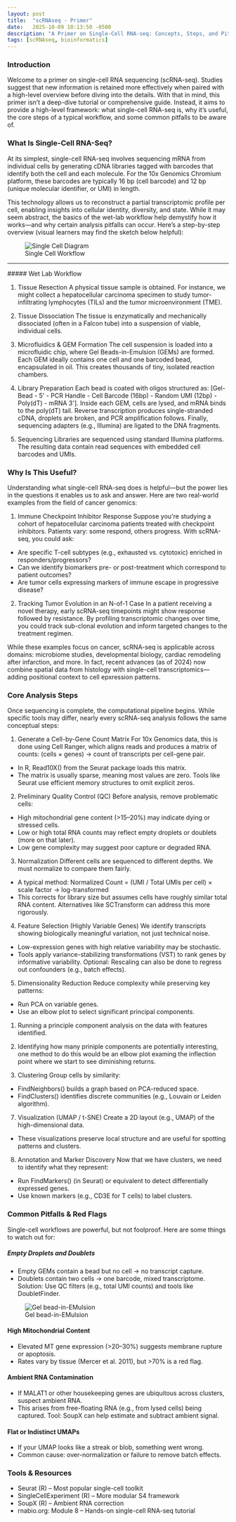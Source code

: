 ```yaml
---
layout: post
title:  "scRNAseq - Primer"
date:   2025-10-09 10:13:50 -0500
description: "A Primer on Single-Cell RNA-seq: Concepts, Steps, and Pitfalls"
tags: [scRNAseq, bioinformatics]
---
```


### Introduction
Welcome to a primer on single-cell RNA sequencing (scRNA-seq). Studies suggest that new information is retained more effectively when paired with a high-level overview before diving into the details. With that in mind, this primer isn’t a deep-dive tutorial or comprehensive guide. Instead, it aims to provide a high-level framework: what single-cell RNA-seq is, why it’s useful, the core steps of a typical workflow, and some common pitfalls to be aware of.

### What Is Single-Cell RNA-Seq?

At its simplest, single-cell RNA-seq involves sequencing mRNA from individual cells by generating cDNA libraries tagged with barcodes that identify both the cell and each molecule. For the 10x Genomics Chromium platform, these barcodes are typically 16 bp (cell barcode) and 12 bp (unique molecular identifier, or UMI) in length.

This technology allows us to reconstruct a partial transcriptomic profile per cell, enabling insights into cellular identity, diversity, and state. While it may seem abstract, the basics of the wet-lab workflow help demystify how it works—and why certain analysis pitfalls can occur. Here’s a step-by-step overview (visual learners may find the sketch below helpful):

<figure class="glow-figure">
  <img src="{{ site.baseurl }}/assets/posts/scRNAseq_primer/Single_cell_diagram.png"
       style="max-width: 1400px;"
       alt="Single Cell Diagram" class="glow-frame">
  <figcaption>Single Cell Workflow</figcaption>
</figure>

<hr>
##### Wet Lab Workflow

1. Tissue Resection
A physical tissue sample is obtained. For instance, we might collect a hepatocellular carcinoma specimen to study tumor-infiltrating lymphocytes (TILs) and the tumor microenvironment (TME).

2. Tissue Dissociation
The tissue is enzymatically and mechanically dissociated (often in a Falcon tube) into a suspension of viable, individual cells.

3. Microfluidics & GEM Formation
The cell suspension is loaded into a microfluidic chip, where Gel Beads-in-Emulsion (GEMs) are formed. Each GEM ideally contains one cell and one barcoded bead, encapsulated in oil. This creates thousands of tiny, isolated reaction chambers.

4. Library Preparation
Each bead is coated with oligos structured as:
[Gel-Bead - 5' - PCR Handle - Cell Barcode (16bp) - Random UMI (12bp) - Poly(dT) - mRNA 3']. 
Inside each GEM, cells are lysed, and mRNA binds to the poly(dT) tail. Reverse transcription produces single-stranded cDNA, droplets are broken, and PCR amplification follows. Finally, sequencing adapters (e.g., Illumina) are ligated to the DNA fragments.

5. Sequencing
Libraries are sequenced using standard Illumina platforms. The resulting data contain read sequences with embedded cell barcodes and UMIs.

### Why Is This Useful?

Understanding what single-cell RNA-seq does is helpful—but the power lies in the questions it enables us to ask and answer. Here are two real-world examples from the field of cancer genomics:

1. Immune Checkpoint Inhibitor Response
Suppose you're studying a cohort of hepatocellular carcinoma patients treated with checkpoint inhibitors. Patients vary: some respond, others progress.
With scRNA-seq, you could ask:
- Are specific T-cell subtypes (e.g., exhausted vs. cytotoxic) enriched in responders/progressors?
- Can we identify biomarkers pre- or post-treatment which correspond to patient outcomes?
- Are tumor cells expressing markers of immune escape in progressive disease?

2. Tracking Tumor Evolution in an N-of-1 Case
In a patient receiving a novel therapy, early scRNA-seq timepoints might show response followed by resistance. By profiling transcriptomic changes over time, you could track sub-clonal evolution and inform targeted changes to the treatment regimen.

While these examples focus on cancer, scRNA-seq is applicable across domains: microbiome studies, developmental biology, cardiac remodeling after infarction, and more. In fact, recent advances (as of 2024) now combine spatial data from histology with single-cell transcriptomics—adding positional context to cell epxression patterns.

### Core Analysis Steps

Once sequencing is complete, the computational pipeline begins. While specific tools may differ, nearly every scRNA-seq analysis follows the same conceptual steps:

1. Generate a Cell-by-Gene Count Matrix
For 10x Genomics data, this is done using Cell Ranger, which aligns reads and produces a matrix of counts:
(cells × genes) → count of transcripts per cell-gene pair.
- In R, Read10X() from the Seurat package loads this matrix.
- The matrix is usually sparse, meaning most values are zero. Tools like Seurat use efficient memory structures to omit explicit zeros.

2. Preliminary Quality Control (QC)
Before analysis, remove problematic cells:
- High mitochondrial gene content (>15–20%) may indicate dying or stressed cells.
- Low or high total RNA counts may reflect empty droplets or doublets (more on that later).
- Low gene complexity may suggest poor capture or degraded RNA.

3. Normalization
Different cells are sequenced to different depths. We must normalize to compare them fairly.
- A typical method:
Normalized Count = (UMI / Total UMIs per cell) × scale factor → log-transformed
- This corrects for library size but assumes cells have roughly similar total RNA content. Alternatives like SCTransform can address this more rigorously.

4. Feature Selection (Highly Variable Genes)
We identify transcripts showing biologically meaningful variation, not just technical noise.
- Low-expression genes with high relative variability may be stochastic.
- Tools apply variance-stabilizing transformations (VST) to rank genes by informative variability.
Optional: Rescaling can also be done to regress out confounders (e.g., batch effects).

5. Dimensionality Reduction
Reduce complexity while preserving key patterns:
- Run PCA on variable genes.
- Use an elbow plot to select significant principal components.
1. Running a principle component analysis on the data with features identified.
2. Identifying how many priniple components are potentially interesting, one method to do this would be an elbow plot examing the inflection point where we start to see diminishing returns.

6. Clustering
Group cells by similarity:
- FindNeighbors() builds a graph based on PCA-reduced space.
- FindClusters() identifies discrete communities (e.g., Louvain or Leiden algorithm).

7. Visualization (UMAP / t-SNE)
Create a 2D layout (e.g., UMAP) of the high-dimensional data.
- These visualizations preserve local structure and are useful for spotting patterns and clusters.

8. Annotation and Marker Discovery
Now that we have clusters, we need to identify what they represent:
- Run FindMarkers() (in Seurat) or equivalent to detect differentially expressed genes.
- Use known markers (e.g., CD3E for T cells) to label clusters.

### Common Pitfalls & Red Flags
Single-cell workflows are powerful, but not foolproof. Here are some things to watch out for:

##### Empty Droplets and Doublets
- Empty GEMs contain a bead but no cell → no transcript capture.
- Doublets contain two cells → one barcode, mixed transcriptome.
Solution: Use QC filters (e.g., total UMI counts) and tools like DoubletFinder.

<div class="clearfix"></div>

<figure class="glow-figure">
  <img src="{{ site.baseurl }}/assets/posts/scRNAseq_primer/emusion_beads.png"
       style="max-width: 1400px;"
       alt="Gel bead-in-EMulsion" class="glow-frame">
  <figcaption>Gel bead-in-EMulsion</figcaption>
</figure>

#### High Mitochondrial Content
- Elevated MT gene expression (>20–30%) suggests membrane rupture or apoptosis.
- Rates vary by tissue (Mercer et al. 2011), but >70% is a red flag.

#### Ambient RNA Contamination
- If MALAT1 or other housekeeping genes are ubiquitous across clusters, suspect ambient RNA.
- This arises from free-floating RNA (e.g., from lysed cells) being captured.
Tool: SoupX can help estimate and subtract ambient signal.

#### Flat or Indistinct UMAPs
- If your UMAP looks like a streak or blob, something went wrong.
- Common cause: over-normalization or failure to remove batch effects.

### Tools & Resources
- Seurat (R) – Most popular single-cell toolkit
- SingleCellExperiment (R) – More modular S4 framework
- SoupX (R) – Ambient RNA correction
- rnabio.org: Module 8 – Hands-on single-cell RNA-seq tutorial


